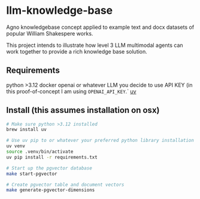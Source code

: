 # llm-knowledge-base
Agno knowledgebase concept applied to example text and docx datasets of
popular William Shakespere works.

This project intends to illustrate how level 3 LLM multimodal agents can work together to provide a rich knowledge base solution.


## Requirements
python >3.12
docker
openai or whatever LLM you decide to use API KEY (in this proof-of-concept I am using `OPENAI_API_KEY`.`
[uv](https://github.com/astral-sh/uv)

## Install (this assumes installation on osx)

```bash
# Make sure python >3.12 installed
brew install uv

# Use uv pip to or whatever your preferred python library installation method
uv venv
source .venv/bin/activate
uv pip install -r requirements.txt

# Start up the pgvector database
make start-pgvector

# Create pgvector table and document vectors
make generate-pgvector-dimensions
```
